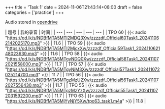 +++
title = 'Task 1'
date = 2024-11-06T21:43:14+08:00
draft = false
categories = ['practice']
+++

Audio stored in [opendrive](https://www.opendrive.com/files/NDBfODA4MTMxOF9nNndnaw)

| 题号 | 我的录音 | 时间 | 
| --- | --- | --- | --- | --- |
| TPO 60 | {{< audio "https://od.lk/s/NDBfMTA5MTI2MDQ3Xw/zzzzdf_Official60Task1_202411062142025170.mp3" >}} | 11.6 |
| TPO 59 | {{< audio "https://od.lk/s/NDBfMTA5MTI2MjcxXw/zzzzdf_Official59Task1_202411062148023630.mp3" >}} | 11.6 |
| TPO 58 | {{< audio "https://od.lk/s/NDBfMTA5MTgyNDQ0Xw/zzzzdf_Official58Task1_202411072021558000.mp3" >}} | 11.7 |
| TPO 57 | {{< audio "https://od.lk/s/NDBfMTA5MTgyNjM3Xw/zzzzdf_Official57Task1_202411072025214700.mp3" >}} | 11.7 |
| TPO 56 | {{< audio "https://od.lk/s/NDBfMTA5MTgzMzU2Xw/zzzzdf_Official56Task1_202411072027556430.mp3" >}} | 11.7 |
| TPO 55 | {{< audio "https://od.lk/s/NDBfMTA5MTgzMzYzXw/zzzzdf_Official55Task1_202411072031592200.mp3" >}} | 11.7 |
| TPO 63 | {{< audio "https://od.lk/s/NDBfMTA5MjYyNjY5Xw/tpo63_task1.m4a" >}} | 11.8 |